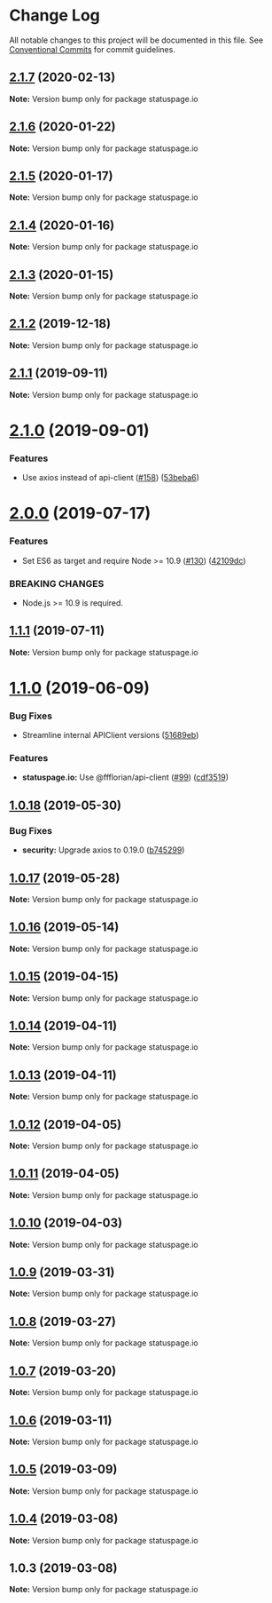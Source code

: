 # Change Log

All notable changes to this project will be documented in this file.
See [Conventional Commits](https://conventionalcommits.org) for commit guidelines.

## [2.1.7](https://github.com/ffflorian/api-clients/tree/master/packages/statuspage.io/compare/statuspage.io@2.1.6...statuspage.io@2.1.7) (2020-02-13)

**Note:** Version bump only for package statuspage.io





## [2.1.6](https://github.com/ffflorian/api-clients/tree/master/packages/statuspage.io/compare/statuspage.io@2.1.5...statuspage.io@2.1.6) (2020-01-22)

**Note:** Version bump only for package statuspage.io





## [2.1.5](https://github.com/ffflorian/api-clients/tree/master/packages/statuspage.io/compare/statuspage.io@2.1.4...statuspage.io@2.1.5) (2020-01-17)

**Note:** Version bump only for package statuspage.io





## [2.1.4](https://github.com/ffflorian/api-clients/tree/master/packages/statuspage.io/compare/statuspage.io@2.1.3...statuspage.io@2.1.4) (2020-01-16)

**Note:** Version bump only for package statuspage.io





## [2.1.3](https://github.com/ffflorian/api-clients/tree/master/packages/statuspage.io/compare/statuspage.io@2.1.2...statuspage.io@2.1.3) (2020-01-15)

**Note:** Version bump only for package statuspage.io





## [2.1.2](https://github.com/ffflorian/api-clients/tree/master/packages/statuspage.io/compare/statuspage.io@2.1.1...statuspage.io@2.1.2) (2019-12-18)

**Note:** Version bump only for package statuspage.io





## [2.1.1](https://github.com/ffflorian/api-clients/tree/master/packages/statuspage.io/compare/statuspage.io@2.1.0...statuspage.io@2.1.1) (2019-09-11)

**Note:** Version bump only for package statuspage.io





# [2.1.0](https://github.com/ffflorian/api-clients/tree/master/packages/statuspage.io/compare/statuspage.io@2.0.0...statuspage.io@2.1.0) (2019-09-01)


### Features

* Use axios instead of api-client ([#158](https://github.com/ffflorian/api-clients/tree/master/packages/statuspage.io/issues/158)) ([53beba6](https://github.com/ffflorian/api-clients/tree/master/packages/statuspage.io/commit/53beba6))





# [2.0.0](https://github.com/ffflorian/api-clients/tree/master/packages/statuspage.io/compare/statuspage.io@1.1.1...statuspage.io@2.0.0) (2019-07-17)


### Features

* Set ES6 as target and require Node >= 10.9 ([#130](https://github.com/ffflorian/api-clients/tree/master/packages/statuspage.io/issues/130)) ([42109dc](https://github.com/ffflorian/api-clients/tree/master/packages/statuspage.io/commit/42109dc))


### BREAKING CHANGES

* Node.js >= 10.9 is required.





## [1.1.1](https://github.com/ffflorian/api-clients/tree/master/packages/statuspage.io/compare/statuspage.io@1.1.0...statuspage.io@1.1.1) (2019-07-11)

**Note:** Version bump only for package statuspage.io





# [1.1.0](https://github.com/ffflorian/api-clients/tree/master/packages/statuspage.io/compare/statuspage.io@1.0.18...statuspage.io@1.1.0) (2019-06-09)


### Bug Fixes

* Streamline internal APIClient versions ([51689eb](https://github.com/ffflorian/api-clients/tree/master/packages/statuspage.io/commit/51689eb))


### Features

* **statuspage.io:** Use @ffflorian/api-client ([#99](https://github.com/ffflorian/api-clients/tree/master/packages/statuspage.io/issues/99)) ([cdf3519](https://github.com/ffflorian/api-clients/tree/master/packages/statuspage.io/commit/cdf3519))





## [1.0.18](https://github.com/ffflorian/api-clients/tree/master/packages/statuspage.io/compare/statuspage.io@1.0.17...statuspage.io@1.0.18) (2019-05-30)


### Bug Fixes

* **security:** Upgrade axios to 0.19.0 ([b745299](https://github.com/ffflorian/api-clients/tree/master/packages/statuspage.io/commit/b745299))





## [1.0.17](https://github.com/ffflorian/api-clients/tree/master/packages/statuspage.io/compare/statuspage.io@1.0.16...statuspage.io@1.0.17) (2019-05-28)

**Note:** Version bump only for package statuspage.io





## [1.0.16](https://github.com/ffflorian/api-clients/tree/master/packages/statuspage.io/compare/statuspage.io@1.0.15...statuspage.io@1.0.16) (2019-05-14)

**Note:** Version bump only for package statuspage.io





## [1.0.15](https://github.com/ffflorian/api-clients/tree/master/packages/statuspage.io/compare/statuspage.io@1.0.14...statuspage.io@1.0.15) (2019-04-15)

**Note:** Version bump only for package statuspage.io





## [1.0.14](https://github.com/ffflorian/api-clients/tree/master/packages/statuspage.io/compare/statuspage.io@1.0.13...statuspage.io@1.0.14) (2019-04-11)

**Note:** Version bump only for package statuspage.io





## [1.0.13](https://github.com/ffflorian/api-clients/tree/master/packages/statuspage.io/compare/statuspage.io@1.0.12...statuspage.io@1.0.13) (2019-04-11)

**Note:** Version bump only for package statuspage.io





## [1.0.12](https://github.com/ffflorian/api-clients/tree/master/packages/statuspage.io/compare/statuspage.io@1.0.11...statuspage.io@1.0.12) (2019-04-05)

**Note:** Version bump only for package statuspage.io





## [1.0.11](https://github.com/ffflorian/api-clients/tree/master/packages/statuspage.io/compare/statuspage.io@1.0.10...statuspage.io@1.0.11) (2019-04-05)

**Note:** Version bump only for package statuspage.io





## [1.0.10](https://github.com/ffflorian/api-clients/tree/master/packages/statuspage.io/compare/statuspage.io@1.0.9...statuspage.io@1.0.10) (2019-04-03)

**Note:** Version bump only for package statuspage.io





## [1.0.9](https://github.com/ffflorian/api-clients/tree/master/packages/statuspage.io/compare/statuspage.io@1.0.8...statuspage.io@1.0.9) (2019-03-31)

**Note:** Version bump only for package statuspage.io





## [1.0.8](https://github.com/ffflorian/api-clients/tree/master/packages/statuspage.io/compare/statuspage.io@1.0.7...statuspage.io@1.0.8) (2019-03-27)

**Note:** Version bump only for package statuspage.io





## [1.0.7](https://github.com/ffflorian/api-clients/tree/master/packages/statuspage.io/compare/statuspage.io@1.0.6...statuspage.io@1.0.7) (2019-03-20)

**Note:** Version bump only for package statuspage.io





## [1.0.6](https://github.com/ffflorian/api-clients/tree/master/packages/statuspage.io/compare/statuspage.io@1.0.5...statuspage.io@1.0.6) (2019-03-11)

**Note:** Version bump only for package statuspage.io





## [1.0.5](https://github.com/ffflorian/api-clients/tree/master/packages/statuspage.io/compare/statuspage.io@1.0.4...statuspage.io@1.0.5) (2019-03-09)

**Note:** Version bump only for package statuspage.io





## [1.0.4](https://github.com/ffflorian/api-clients/tree/master/packages/statuspage.io/compare/statuspage.io@1.0.3...statuspage.io@1.0.4) (2019-03-08)

**Note:** Version bump only for package statuspage.io





## 1.0.3 (2019-03-08)

**Note:** Version bump only for package statuspage.io
